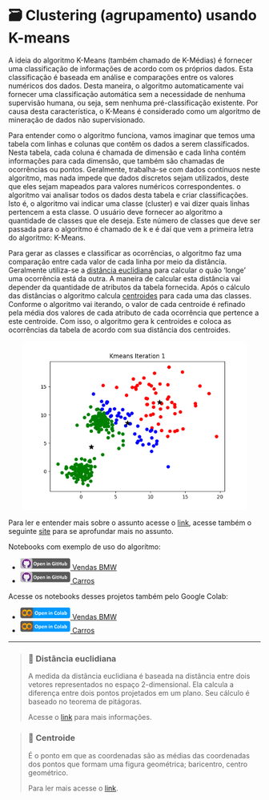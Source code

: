 # 🗃 Clustering (agrupamento) usando K-means

A ideia do algoritmo K-Means (também chamado de K-Médias) é fornecer uma classificação de informações de acordo com os próprios dados. Esta classificação é baseada em análise e comparações entre os valores numéricos dos dados. Desta maneira, o algoritmo automaticamente vai fornecer uma classificação automática sem a necessidade de nenhuma supervisão humana, ou seja, sem nenhuma pré-classificação existente. Por causa desta característica, o K-Means é considerado como um algoritmo de mineração de dados não supervisionado.

Para entender como o algoritmo funciona, vamos imaginar que temos uma tabela com linhas e colunas que contêm os dados a serem classificados. Nesta tabela, cada coluna é chamada de dimensão e cada linha contém informações para cada dimensão, que também são chamadas de ocorrências ou pontos. Geralmente, trabalha-se com dados contínuos neste algoritmo, mas nada impede que dados discretos sejam utilizados, deste que eles sejam mapeados para valores numéricos correspondentes.
o algoritmo vai analisar todos os dados desta tabela e criar classificações. Isto é, o algoritmo vai indicar uma classe (cluster) e vai dizer quais linhas pertencem a esta classe. O usuário deve fornecer ao algoritmo a quantidade de classes que ele deseja. Este número de classes que deve ser passada para o algoritmo é chamado de k e é daí que vem a primeira letra do algoritmo: K-Means.

Para gerar as classes e classificar as ocorrências, o algoritmo faz uma comparação entre cada valor de cada linha por meio da distância. Geralmente utiliza-se a [distância euclidiana](#euclidiana) para calcular o quão ‘longe’ uma ocorrência está da outra. A maneira de calcular esta distância vai depender da quantidade de atributos da tabela fornecida. Após o cálculo das distâncias o algoritmo calcula [centroides](#centroide) para cada uma das classes. Conforme o algoritmo vai iterando, o valor de cada centroide é refinado pela média dos valores de cada atributo de cada ocorrência que pertence a este centroide. Com isso, o algoritmo gera k centroides e coloca as ocorrências da tabela de acordo com sua distância dos centroides.

<p align='center'>
  <img src='https://raw.githubusercontent.com/JenniferDominique/machine-learning/main/img/Kmeans%20Iteration.gif' width=450>
</p>

Para ler e entender mais sobre o assunto acesse o [link](https://www.devmedia.com.br/data-mining-na-pratica-algoritmo-k-means/4584), acesse também o seguinte [site](https://aprenderdatascience.com/k-means-clustering-agrupamento-k-means/) para se aprofundar mais no assunto.


Notebooks com exemplo de uso do algorítmo:
* [<img title='Open in GitHub' width=100 src='https://raw.githubusercontent.com/JenniferDominique/machine-learning/main/img/Button-Open_in_GitHub.png'> Vendas BMW](https://github.com/JenniferDominique/machine-learning/blob/main/clustering/vendas_BMW.ipynb)
* [<img title='Open in GitHub' width=100 src='https://raw.githubusercontent.com/JenniferDominique/machine-learning/main/img/Button-Open_in_GitHub.png'> Carros](https://github.com/JenniferDominique/machine-learning/blob/main/clustering/cars.ipynb)

Acesse os notebooks desses projetos também pelo Google Colab:
* [<img title="Open in Colab" width=100 src="https://raw.githubusercontent.com/JenniferDominique/machine-learning/main/img/Button-Open_in_Colab.png"> Vendas BMW](https://colab.research.google.com/drive/199ooIDvkottBvOqTlSt8zlNqG5lL4o3X?usp=sharing)
* [<img title="Open in Colab" width=100 src="https://raw.githubusercontent.com/JenniferDominique/machine-learning/main/img/Button-Open_in_Colab.png"> Carros](https://colab.research.google.com/drive/1mXFBASbqyP1Wi-OjtKMqBCL964fQaN65?usp=sharing)


---

<div id='euclidiana'/>

>### 📖 Distância euclidiana
>A medida da distância euclidiana é baseada na distância entre dois vetores representados no espaço 2-dimensional. 
>Ela calcula a diferença entre dois pontos projetados em um plano. Seu cálculo é baseado no teorema de pitágoras.
>
>Acesse o [link](http://www.augustobaffa.pro.br/wiki/Dist%C3%A2ncia_Euclidiana) para mais informações.

<div id='centroide'/>
         
>### 📖 Centroide
>É o ponto em que as coordenadas são as médias das coordenadas dos pontos que formam uma figura geométrica; baricentro, centro geométrico.
>
>Para ler mais acesse o [link](https://educalingo.com/pt/dic-pt/centroide).
